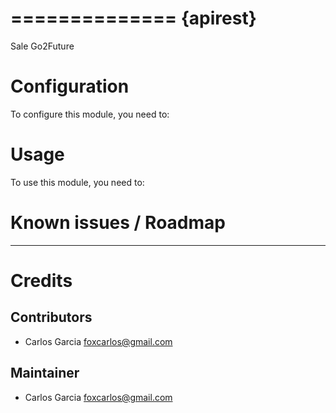 ==============
{apirest}
==============

Sale Go2Future

Configuration
=============

To configure this module, you need to:


Usage
=====

To use this module, you need to:


Known issues / Roadmap
======================

*****


Credits
=======

Contributors
------------

* Carlos Garcia <foxcarlos@gmail.com>

Maintainer
----------

* Carlos Garcia <foxcarlos@gmail.com>


